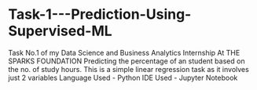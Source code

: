 # Task-1---Prediction-Using-Supervised-ML
Task No.1 of my Data Science and Business Analytics Internship At THE SPARKS FOUNDATION  Predicting the percentage of an student based on the no. of study hours.  This is a simple linear regression task as it involves just 2 variables  Language Used - Python  IDE Used - Jupyter Notebook
